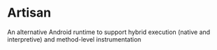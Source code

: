 # Artisan
An alternative Android runtime to support hybrid execution (native and interpretive) and method-level instrumentation
